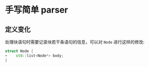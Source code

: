# 手写简单 parser

## 定义变化

处理块语句时需要记录块若干条语句的信息，可以对 `Node` 进行这样的修改:

```cpp
struct Node {
+    std::list<Node*> body;
}
```

